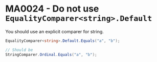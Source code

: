 # MA0024 - Do not use `EqualityComparer<string>.Default`

You should use an explicit comparer for string.

````csharp
EqualityComparer<string>.Default.Equals("a", "b");

// Should be
StringComparer.Ordinal.Equals("a", "b");
````
